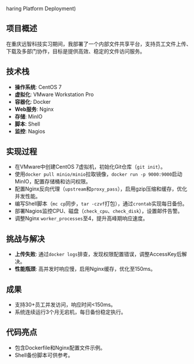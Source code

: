 haring Platform Deployment)

## 项目概述
在重庆远智科技实习期间，我部署了一个内部文件共享平台，支持员工文件上传、下载及多部门协作，目标是提供高效、稳定的文件访问服务。

## 技术栈
- **操作系统**: CentOS 7  
- **虚拟化**: VMware Workstation Pro  
- **容器化**: Docker  
- **Web服务**: Nginx  
- **存储**: MinIO  
- **脚本**: Shell  
- **监控**: Nagios  

## 实现过程
- 在VMware中创建CentOS 7虚拟机，初始化Git仓库（`git init`）。
- 使用`docker pull minio/minio`拉取镜像，`docker run -p 9000:9000`启动MinIO，配置存储桶和访问权限。
- 配置Nginx反向代理（`upstream`和`proxy_pass`），启用gzip压缩和缓存，优化并发性能。
- 编写Shell脚本（`mc cp`同步，`tar -czvf`打包），通过`crontab`实现每日备份。
- 部署Nagios监控CPU、磁盘（`check_cpu`、`check_disk`），设置邮件告警。
- 调整Nginx `worker_processes`至4，提升高峰期响应速度。

## 挑战与解决
- **上传失败**: 通过`docker logs`排查，发现权限配置错误，调整AccessKey后解决。
- **性能瓶颈**: 高并发时响应慢，启用Nginx缓存，优化至150ms。

## 成果
- 支持30+员工并发访问，响应时间<150ms。
- 系统连续运行3个月无宕机，每日备份稳定执行。

## 代码亮点
- 包含Dockerfile和Nginx配置文件示例。
- Shell备份脚本可供参考。
